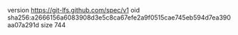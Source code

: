 version https://git-lfs.github.com/spec/v1
oid sha256:a2666156a6083908d3e5c8ca67efe2a9f0515cae745eb594d7ea390aa07a291d
size 744
